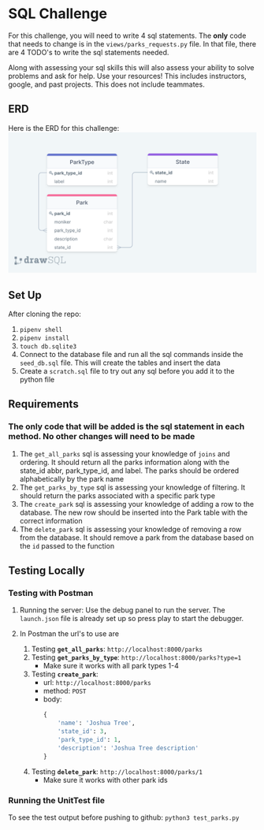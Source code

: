 # SQL Challenge

For this challenge, you will need to write 4 sql statements. The __only__ code that needs to change is in the `views/parks_requests.py` file. In that file, there are 4 TODO's to write the sql statements needed. 

Along with assessing your sql skills this will also assess your ability to solve problems and ask for help. Use your resources! This includes instructors, google, and past projects. This does not include teammates. 

## ERD
Here is the ERD for this challenge:
![](parks_erd.png)

## Set Up
After cloning the repo:
1. `pipenv shell`
2. `pipenv install`
3. `touch db.sqlite3`
4. Connect to the database file and run all the sql commands inside the `seed_db.sql` file. This will create the tables and insert the data
5. Create a `scratch.sql` file to try out any sql before you add it to the python file
## Requirements
### The **only** code that will be added is the sql statement in each method. No other changes will need to be made
1. The `get_all_parks` sql is assessing your knowledge of `joins` and ordering. It should return all the parks information along with the state_id abbr, park_type_id, and label. The parks should be ordered alphabetically by the park name
2. The `get_parks_by_type` sql is assessing your knowledge of filtering. It should return the parks associated with a specific park type
3. The `create_park` sql is assessing your knowledge of adding a row to the database. The new row should be inserted into the Park table with the correct information
4. The `delete_park` sql is assessing your knowledge of removing a row from the database. It should remove a park from the database based on the `id` passed to the function

## Testing Locally

### Testing with Postman
1. Running the server: Use the debug panel to run the server. The `launch.json` file is already set up so press play to start the debugger.
2. In Postman the url's to use are
    
    1. Testing **`get_all_parks`**: `http://localhost:8000/parks`
    2. Testing **`get_parks_by_type`**: `http://localhost:8000/parks?type=1`
        * Make sure it works with all park types 1-4
    3. Testing **`create_park`**: 
       * url: `http://localhost:8000/parks`
       * method: `POST`
       * body: 
            ```py
            {
                'name': 'Joshua Tree',
                'state_id': 3,
                'park_type_id': 1,
                'description': 'Joshua Tree description'
            }
            ```
    4. Testing **`delete_park`**: `http://localhost:8000/parks/1`
        * Make sure it works with other park ids

### Running the UnitTest file
To see the test output before pushing to github: `python3 test_parks.py`
